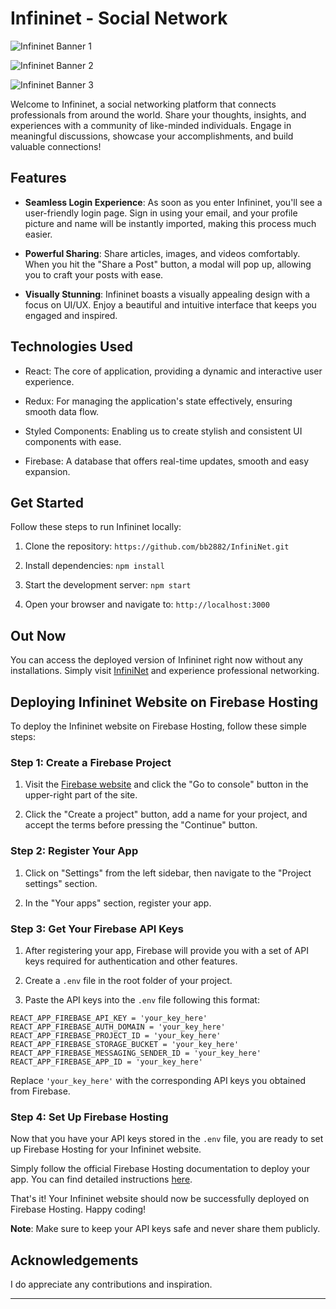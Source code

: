 # Infininet - Social Network

![Infininet Banner 1](https://github.com/bb2882/InfiniNet/assets/70382872/d2e647f3-5064-4bf9-b1d9-7b830988fb14)

![Infininet Banner 2](https://github.com/bb2882/InfiniNet/assets/70382872/4acae84d-0341-4bc6-8ec0-363edb7248d1)

![Infininet Banner 3](https://github.com/bb2882/InfiniNet/assets/70382872/0ddfe094-d816-454f-82d5-77eff25d163a)

Welcome to Infininet, a social networking platform that connects professionals from around the world. Share your thoughts, insights, and experiences with a community of like-minded individuals. Engage in meaningful discussions, showcase your accomplishments, and build valuable connections!

## Features

- **Seamless Login Experience**: As soon as you enter Infininet, you'll see a user-friendly login page. Sign in using your email, and your profile picture and name will be instantly imported, making this process much easier.

- **Powerful Sharing**: Share articles, images, and videos comfortably. When you hit the "Share a Post" button, a modal will pop up, allowing you to craft your posts with ease.

- **Visually Stunning**: Infininet boasts a visually appealing design with a focus on UI/UX. Enjoy a beautiful and intuitive interface that keeps you engaged and inspired.

## Technologies Used

- React: The core of application, providing a dynamic and interactive user experience.

- Redux: For managing the application's state effectively, ensuring smooth data flow.

- Styled Components: Enabling us to create stylish and consistent UI components with ease.

- Firebase: A database that offers real-time updates, smooth and easy expansion.

## Get Started

Follow these steps to run Infininet locally:

1. Clone the repository: `https://github.com/bb2882/InfiniNet.git`

2. Install dependencies: `npm install`

3. Start the development server: `npm start`

4. Open your browser and navigate to: `http://localhost:3000`

## Out Now

You can access the deployed version of Infininet right now without any installations. Simply visit [InfiniNet](https://infininet-ef987.web.app/) and experience professional networking.

## Deploying Infininet Website on Firebase Hosting

To deploy the Infininet website on Firebase Hosting, follow these simple steps:

### Step 1: Create a Firebase Project

1. Visit the [Firebase website](https://firebase.google.com/) and click the "Go to console" button in the upper-right part of the site.

2. Click the "Create a project" button, add a name for your project, and accept the terms before pressing the "Continue" button.

### Step 2: Register Your App

1. Click on "Settings" from the left sidebar, then navigate to the "Project settings" section.

2. In the "Your apps" section, register your app.

### Step 3: Get Your Firebase API Keys

1. After registering your app, Firebase will provide you with a set of API keys required for authentication and other features.

2. Create a `.env` file in the root folder of your project.

3. Paste the API keys into the `.env` file following this format:

```
REACT_APP_FIREBASE_API_KEY = 'your_key_here'
REACT_APP_FIREBASE_AUTH_DOMAIN = 'your_key_here'
REACT_APP_FIREBASE_PROJECT_ID = 'your_key_here'
REACT_APP_FIREBASE_STORAGE_BUCKET = 'your_key_here'
REACT_APP_FIREBASE_MESSAGING_SENDER_ID = 'your_key_here'
REACT_APP_FIREBASE_APP_ID = 'your_key_here'
```

Replace `'your_key_here'` with the corresponding API keys you obtained from Firebase.

### Step 4: Set Up Firebase Hosting

Now that you have your API keys stored in the `.env` file, you are ready to set up Firebase Hosting for your Infininet website.

Simply follow the official Firebase Hosting documentation to deploy your app. You can find detailed instructions [here](https://firebase.google.com/docs/hosting).

That's it! Your Infininet website should now be successfully deployed on Firebase Hosting. Happy coding!

**Note**: Make sure to keep your API keys safe and never share them publicly.

## Acknowledgements

I do appreciate any contributions and inspiration.

---
